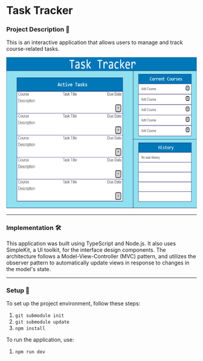# Task Tracker

### Project Description 📝
This is an interactive application that allows users to manage and track course-related tasks.

<p align="center">
    <img src="imgs/TaskTracker.png" alt="Task Tracker Image" width="600" height="400"/>
</p>

---

### Implementation 🛠

This application was built using TypeScript and Node.js. It also uses SimpleKit, a UI toolkit, for the interface design components. The architecture follows a Model-View-Controller (MVC) pattern, and utilizes the observer pattern to automatically update views in response to changes in the model's state.

---

### Setup 🚀
To set up the project environment, follow these steps:
1. ```git submodule init```
2. ```git submodule update```
3. ```npm install```

To run the application, use:
1. ```npm run dev```
